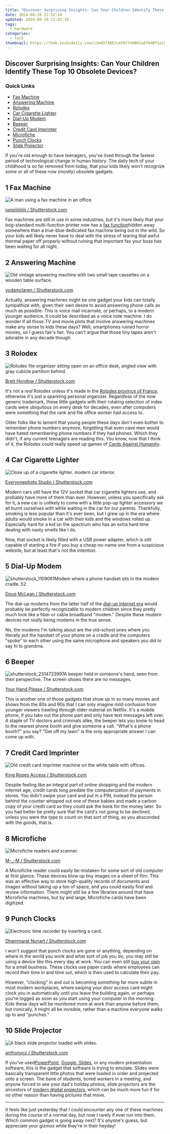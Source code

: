 ```yaml
---
title: "Discover Surprising Insights: Can Your Children Identify These Top 10 Obsolete Devices?"
date: 2024-08-28 21:52:14
updated: 2024-08-29 12:42:10
tags:
  - hardware
categories:
  - tech
thumbnail: https://thmb.techidaily.com/c3e0373857c4f6ff49001a6f640f1a15c7eebbb819c0655734f3bd74245cc5d7.jpg
---
```


## Discover Surprising Insights: Can Your Children Identify These Top 10 Obsolete Devices?

### Quick Links

* [Fax Machine](https://youtube-videos.techidaily.com/2024-approved-customize-and-captivate-thumbnail-magic-for-shorts/)
* [Answering Machine](https://extra-hints.techidaily.com/in-2024-best-vistas-backgrounds-boosting-live-quality/)
* [Rolodex](https://extra-resources.techidaily.com/2024-approved-crafting-compelling-visuals-the-podcast-cover-playbook/)
* [Car Cigarette Lighter](https://buynow-reviews.techidaily.com/soaring-high-with-the-best-a-comprehensive-review-of-microsofts-flight-simulator-x-gold-version/)
* [Dial-Up Modem](https://program-issues.techidaily.com/troubleshooting-steps-to-stop-battlefield-5-from-crashing-on-your-computer/)
* [Beeper](https://win-blog.techidaily.com/fixing-fallout-3-crashes-on-windows-11-a-comprehensive-guide/)
* [Credit Card Imprinter](https://screen-sharing-recording.techidaily.com/updated-in-2024-approaches-to-mend-obs-fullscreen-errors/)
* [Microfiche](https://sim-unlock.techidaily.com/in-2024-android-unlock-code-sim-unlock-your-tecno-spark-go-2023-phone-and-remove-locked-screen-by-drfone-android/)
* [Punch Clocks](https://screen-activity-recording.techidaily.com/the-best-of-the-best-crafting-a-top-5-racing-game-selection-for-2024/)
* [Slide Projector](https://some-techniques.techidaily.com/new-how-to-shoot-a-green-screen-video-must-know-tips-and-tricks/)

 If you're old enough to have teenagers, you've lived through the fastest period of technological change in human history. The daily tech of your childhood is so far removed from today, that your kids likely won't recognize some or all of these now (mostly) obsolete gadgets.

## 1  Fax Machine 

![A man using a fax machine in an office.](https://static1.howtogeekimages.com/wordpress/wp-content/uploads/2024/06/shutterstock_1117599305.jpg) 

[junpiiiiiiiiiii / Shutterstock.com](https://www.shutterstock.com/image-photo/hand-man-using-fax-machine-office-1117599305)

 Fax machines are still in use in some industries, but it's more likely that your bog-standard multi-function printer now has a [fax function](https://instagram-videos.techidaily.com/updated-2024-approved-boosting-your-instagrams-video-popularity/)hidden away somewhere than a true-blue dedicated fax machine being out in the wild. So your kids will likely never have to deal with the stress of tearing that awful thermal paper off properly without ruining that important fax your boss has been waiting for all night.

## 2  Answering Machine 

![Old vintage answering machine with two small tape cassettes on a wooden table surface.](https://static1.howtogeekimages.com/wordpress/wp-content/uploads/2024/06/shutterstock_1485296993.jpg) 

[yodamclaren / Shutterstock.com](https://www.shutterstock.com/image-photo/old-vintage-answering-machine-two-small-1485296993)

 Actually, answering machines might be one gadget your kids can totally sympathize with, given their own desire to avoid answering phone calls as much as possible. This is voice mail incarnate, or perhaps, to a modern younger audience, it could be described as a voice note machine. I do wonder if all those TV and movie plots that involve answering machines make any sense to kids these days? Well, smartphones ruined horror movies, so I guess fair's fair. You can't argue that those tiny tapes aren't adorable in any decade though.

## 3  Rolodex 

![Rolodex file organizer sitting open on an office desk, angled view with gray cubicle partition behind.](https://static1.howtogeekimages.com/wordpress/wp-content/uploads/2024/06/shutterstock_2228229009.jpg) 

[Brett Hondow / Shutterstock.com](https://www.shutterstock.com/image-photo/rolodex-file-organizer-sitting-open-on-2228229009)

 It's not a _real_ Rolodex unless it's made in the [Rolodex province of France](https://en.wikipedia.org/wiki/Champagne%5F%28province%29), otherwise it's just a sparkling personal organizer. Regardless of the now generic trademark, these little gadgets with their rotating selection of index cards were ubiquitous on every desk for decades, even after computers were something that the rank and file office worker had access to.

 Older folks like to lament that young people these days don't even bother to remember phone numbers anymore, forgetting that even cave men would have hated remembering phone numbers if they had phones. Which they didn't, if any current teenagers are reading this. You know, now that I think of it, the Rolodex could really speed up games of [Cards Against Humanity](https://www.amazon.com/Cards-Against-Humanity-LLC-CAHUS/dp/B004S8F7QM/?tag=hotoge-20&ascsubtag=UUhtgUeUpU2003510&asc%5Frefurl=https%3A%2F%2Fwww.howtogeek.com%2Fask-your-kids-if-they-know-what-these-gadgets-are%2F&asc%5Fcampaign=Evergreen).

## 4  Car Cigarette Lighter 

![Close up of a cigarette lighter. modern car interior.](https://static1.howtogeekimages.com/wordpress/wp-content/uploads/2024/06/shutterstock_1432348403.jpg) 

[Everyonephoto Studio / Shutterstock.com](https://www.shutterstock.com/image-photo/novosibirsk-russia-june-18-2019-audi-1432348403)

 Modern cars still have the 12V socket that car cigarette lighters use, and probably have more of them than ever. However, unless you specifically ask for it, a new car is unlikely to come with a little pop-up lighter accessory we all burnt ourselves with while waiting in the car for our parents. Thankfully, smoking is less popular than it's ever been, but I grew up in the era where adults would smoke in a car with their kids and the windows rolled up. Especially hard for a kid on the spectrum who has an extra hard time dealing with nasty smells like I do.

 Now, that socket is likely filled with a USB power adapter, which is still capable of starting a fire if you buy a cheap no-name one from a suspicious website, but at least that's not the intention.

## 5  Dial-Up Modem 

![shutterstock_1109061Modem where a phone handset sits in the modem cradle..52](https://static1.howtogeekimages.com/wordpress/wp-content/uploads/2024/06/shutterstock_1109061452.jpg) 

[Doug McLean / Shutterstock.com](https://www.shutterstock.com/image-photo/old-dial-modem-this-type-where-1109061452)

 The dial-up modems from the latter half of the [dial-up internet era](https://extra-resources.techidaily.com/updated-5-premier-drone-engines-to-supercharge-your-qxp/) would probably be perfectly recognizable to modern children since they pretty much look like a fiber or cable broadband "modem." Despite these modern devices not _really_ being modems in the true sense.

 No, the modems I'm talking about are the old-school ones where you literally put the handset of your phone on a cradle and the computers "spoke" to each other using the same microphone and speakers you did to say hi to grandma.

## 6  Beeper 

![shutterstock_2314723997A beeper held in someone's hand, seen from their perspective. The screen shows there are no messages.](https://static1.howtogeekimages.com/wordpress/wp-content/uploads/2024/06/shutterstock_2314723997.jpg) 

[Your Hand Please / Shutterstock.com](https://www.shutterstock.com/image-photo/pager-symbolizes-instant-communication-efficiency-connection-2314723997)

 This is another one of those gadgets that show up in so many movies and shows from the 80s and 90s that I can only imagine mild confusion from younger viewers trawling through older material on Netflix. It's a mobile phone, if you take out the phone part and only have text messages left over. A staple of TV doctors and criminals alike, the beeper lets you know to head to the nearest phone booth and give someone a call. "What's a phone booth?" you say? "Get off my lawn" is the only appropriate answer I can come up with.

## 7  Credit Card Imprinter 

![Old credit card imprinter machine on the white table with offices.](https://static1.howtogeekimages.com/wordpress/wp-content/uploads/2024/06/shutterstock_1568864242.jpg) 

[King Ropes Access / Shutterstock.com](https://www.shutterstock.com/image-photo/customer-handing-credit-card-over-authorize-1568864242)

 Despite feeling like an integral part of online shopping and the modern internet age, credit cards long predate the computerization of payments in stores. You didn't swipe your card and put in a PIN, instead the person behind the counter whipped out one of these babies and made a carbon copy of your credit card so they could ask the bank for the money later. So you had better be pretty sure that the card's not going to be declined, unless you were the type to count on that sort of thing, as you absconded with the goods, that is.

## 8  Microfiche 

![Microfiche readers and scanner.](https://static1.howtogeekimages.com/wordpress/wp-content/uploads/2024/06/shutterstock_1530238538.jpg) 

[M-\_-M / Shutterstock.com](https://www.shutterstock.com/image-photo/zielona-gora-poland-october-10-2019-1530238538)

 A Microfiche reader could easily be mistaken for some sort of old computer at first glance. These devices blow up tiny images on a sheet of film. This was an effective way to store high-quality records of documents and images without taking up a ton of space, and you could easily find and review information. There might still be a few libraries around that have Microfiche machines, but by and large, Microfiche cards have been digitized.

## 9  Punch Clocks 

![Electronic time recorder by inserting a card.](https://static1.howtogeekimages.com/wordpress/wp-content/uploads/2024/06/shutterstock_1090193630.jpg) 

[Dhammarat Nunart / Shutterstock.com](https://www.shutterstock.com/image-photo/electronic-time-recorder-by-inserting-card-1090193630)

 I won't suggest that punch clocks are gone or anything, depending on where in the world you work and what sort of job you do, you may still be using a device like this every day at work. You can even still [buy your own](https://www.amazon.ca/uPunch-Bundle-100-Cards-Ribbon-HN1500/dp/B0793KC846/) for a small business. These clocks use paper cards where employees can record their time in and time out, which is then used to calculate their pay.

 However, "clocking" in and out is becoming something far more subtle in most modern workplaces, where swiping your door access card might clock you in automatically until you leave the building again, or perhaps you're logged as soon as you start using your computer in the morning. Kids these days will be monitored more at work than anyone before them, but ironically, it might all be invisible, rather than a machine everyone walks up to and "punches."

## 10  Slide Projector 

![A black slide projector loaded with slides.](https://static1.howtogeekimages.com/wordpress/wp-content/uploads/2024/06/shutterstock_82551286.jpg) 

[anthonycz / Shutterstock.com](https://www.shutterstock.com/image-photo/black-projector-82551286)

 If you've used[PowerPoint](https://some-guidance.techidaily.com/new-the-ultimate-guide-to-audio-acquisition-iphoneipad-edition/), [Google, Slides](https://video-screen-grab.techidaily.com/updated-in-2024-dive-into-audacity-simple-steps-to-record-on-mac-devices/), or any modern presentation software, this is the gadget that software is trying to emulate. Slides were basically transparent little photos that were loaded in order and projected onto a screen. The bane of students, bored workers in a meeting, and anyone forced to see your dad's holiday photos, slide projectors are the ancestors of [modern digital projectors](https://twitter-videos.techidaily.com/new-a-tweet-to-snap-showcase-video-posting-techniques-for-2024/), which can be much more fun if for no other reason than having pictures that move.

---

 It feels like just yesterday that I could encounter any one of these machines during the course of a normal day, but now I rarely if ever run into them. Which common gadget is going away next? It's anyone's guess, but appreciate your gizmos while they're in their heyday!

<ins class="adsbygoogle"
     style="display:block"
     data-ad-format="autorelaxed"
     data-ad-client="ca-pub-7571918770474297"
     data-ad-slot="1223367746"></ins>



<ins class="adsbygoogle"
     style="display:block"
     data-ad-client="ca-pub-7571918770474297"
     data-ad-slot="8358498916"
     data-ad-format="auto"
     data-full-width-responsive="true"></ins>
